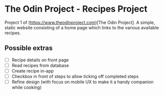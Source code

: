 # The Odin Project - Recipes Project

Project 1 of (https://www.theodinproject.com)[The Odin Project].
A simple, static website consisting of a home page which links to the various available recipes.

## Possible extras

-   [ ] Recipe details on front page
-   [ ] Read recipes from database
-   [ ] Create recipe in-app
-   [ ] Checkbox in front of steps to allow ticking off completed steps
-   [ ] Refine design (with focus on mobile UX to make it a handy companion while cooking)
